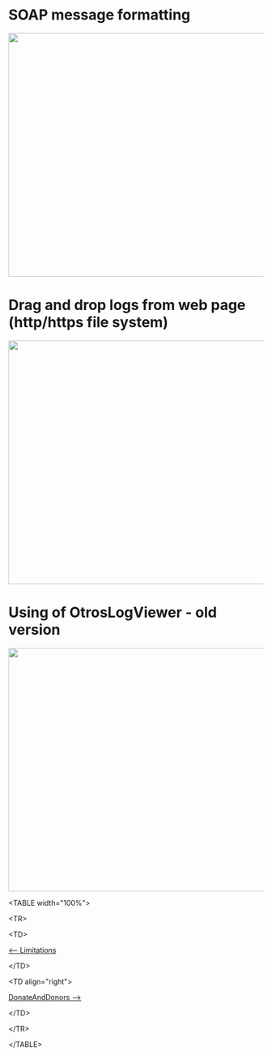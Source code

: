 # SOAP message formatting #
<a href='http://www.youtube.com/watch?feature=player_embedded&v=ESCa-X8l4OE' target='_blank'><img src='http://img.youtube.com/vi/ESCa-X8l4OE/0.jpg' width='840' height=480 /></a>

# Drag and drop logs from web page (http/https file system) #
<a href='http://www.youtube.com/watch?feature=player_embedded&v=eIkdFYX79gc' target='_blank'><img src='http://img.youtube.com/vi/eIkdFYX79gc/0.jpg' width='840' height=480 /></a>


# Using of OtrosLogViewer - old version #

<a href='http://www.youtube.com/watch?feature=player_embedded&v=3PBym2C9i7k' target='_blank'><img src='http://img.youtube.com/vi/3PBym2C9i7k/0.jpg' width='840' height=480 /></a>

<a href='Hidden comment: next/prev'></a>


&lt;TABLE width="100%"&gt;



&lt;TR&gt;



&lt;TD&gt;

[<-- Limitations](Limitations.md)


&lt;/TD&gt;



&lt;TD align="right"&gt;

[DonateAndDonors -->](DonateAndDonors.md)


&lt;/TD&gt;



&lt;/TR&gt;



&lt;/TABLE&gt;

